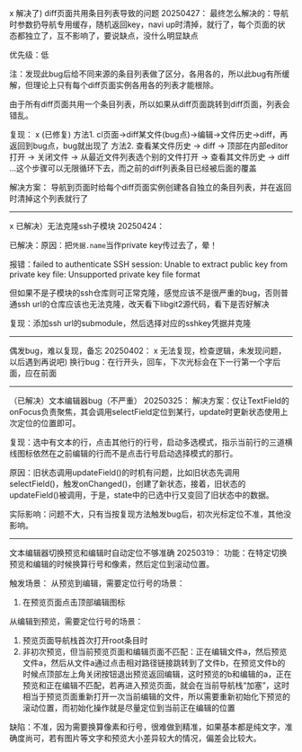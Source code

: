x 解决了) diff页面共用条目列表导致的问题 20250427：
最终怎么解决的：导航时参数扔导航专用缓存，随机返回key，navi up时清掉，就行了，每个页面的状态都独立了，互不影响了，要说缺点，没什么明显缺点


优先级：低

注：发现此bug后给不同来源的条目列表做了区分，各用各的，所以此bug有所缓解，但理论上只有每个diff页面实例各用各的列表才能根除。


由于所有diff页面共用一个条目列表，所以如果从diff页面跳转到diff页面，列表会错乱。

复现：
x (已修复) 方法1. cl页面->diff某文件(bug点)->编辑->文件历史->diff，再返回到bug点，bug就出现了
方法2. 查看某文件历史 -> diff -> 顶部在内部editor打开 -> 关闭文件 -> 从最近文件列表选个别的文件打开 -> 查看其文件历史 -> diff ...这个步骤可以无限循环下去，而之前的diff列表条目已经被后面的覆盖

解决方案：
导航到页面时给每个diff页面实例创建各自独立的条目列表，并在返回时清掉这个列表就行了

---
x 已解决）无法克隆ssh子模块 20250424：

已解决：原因：把`凭据.name`当作private key传过去了，晕！

报错：failed to authenticate SSH session: Unable to extract public key from private key file: Unsupported private key file format

但如果不是子模块的ssh仓库则可正常克隆，感觉应该不是很严重的bug，否则普通ssh url的仓库应该也无法克隆，改天看下libgit2源代码，看下是否好解决

复现：添加ssh url的submodule，然后选择对应的sshkey凭据并克隆

---
偶发bug，难以复现，备忘 20250402：
x 无法复现，检查逻辑，未发现问题，以后遇到再说吧) 换行bug：在行开头，回车，下次光标会在下一行第一个字后面，应在前面

---
（已解决）文本编辑器bug（不严重） 20250325：
解决方案：仅让TextField的onFocus负责聚焦，其会调用selectField定位到某行，update时更新状态使用上次定位的位置即可。


复现：选中有文本的行，点击其他行的行号，启动多选模式，指示当前行的三道横线图标依然在之前编辑的行而不是点击行号启动选择模式的那行。

原因：旧状态调用updateField()的时机有问题，比如旧状态先调用selectField()，触发onChanged()，创建了新状态，接着，旧状态的updateField()被调用，于是，state中的已选中行又变回了旧状态中的数据。


实际影响：问题不大，只有当按复现方法触发bug后，初次光标定位不准，其他没影响。

---
文本编辑器切换预览和编辑时自动定位不够准确 20250319：
功能：在特定切换预览和编辑的时候换算行号和像素，然后定位到滚动位置。


触发场景：
从预览到编辑，需要定位行号的场景： 
1. 在预览页面点击顶部编辑图标

从编辑到预览，需要定位行号的场景：
1. 预览页面导航栈首次打开root条目时
2. 非初次预览，但当前预览页面和编辑页面不匹配：正在编辑文件a，然后预览文件a，然后从文件a通过点击相对路径链接跳转到了文件b，在预览文件b的时候点顶部左上角关闭按钮退出预览返回编辑，这时预览的b和编辑的a，正在预览和正在编辑不匹配，若再进入预览页面，就会在当前导航栈“加塞”，这时相当于预览页面重新打开一次当前编辑的文件，所以需要重新初始化下预览的滚动位置，而初始化操作就是尽量定位到当前正在编辑的位置


缺陷：不准，因为需要换算像素和行号，很难做到精准，如果基本都是纯文字，准确度尚可，若有图片等文字和预览大小差异较大的情况，偏差会比较大。
